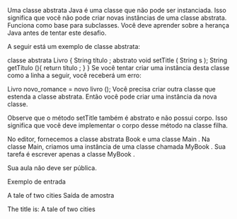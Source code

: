 Uma classe abstrata Java é uma classe que não pode ser instanciada. Isso significa que você não pode criar novas instâncias de uma classe abstrata. Funciona como base para subclasses. Você deve aprender sobre a herança Java antes de tentar este desafio.

A seguir está um exemplo de classe abstrata:

 classe  abstrata Livro { 
    String  título ; 
    abstrato  void  setTitle ( String  s ); 
    String  getTítulo (){ 
        return  título ; 
    } 
}
Se você tentar criar uma instância desta classe como a linha a seguir, você receberá um erro:

Livro  novo_romance = novo  livro (); 
Você precisa criar outra classe que estenda a classe abstrata. Então você pode criar uma instância da nova classe.

Observe que o método setTitle também é abstrato e não possui corpo. Isso significa que você deve implementar o corpo desse método na classe filha.

No editor, fornecemos a classe abstrata Book e uma classe Main . Na classe Main, criamos uma instância de uma classe chamada MyBook . Sua tarefa é escrever apenas a classe MyBook .

Sua aula não deve ser pública.

Exemplo de entrada

A tale of two cities
Saída de amostra

The title is: A tale of two cities